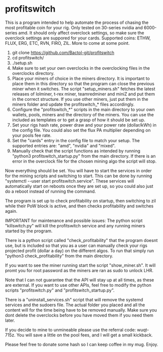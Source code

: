 # profitswitch

This is a program intended to help automate the process of chasing the most profitable coin for your rig. Only tested on 30-series nvidia and 6000-series amd. It should only affect overclock settings, so make sure the overclock settings are suppored for your cards.
Supported coins: ETHW, FLUX, ERG, ETC, RVN, FIRO, ZIL. More to come at some point.
1. git clone https://github.com/Bactol-git/profitswitch
2. cd profitswitch/
3. ./setup.sh
4. Make sure to set your own overclocks in the overclocking files in the overclocks directory.
5. Place your miners of choice in the miners directory. It is important to place them in this directory so that the program can close the previous miner when it switches. The script "setup_miners.sh" fetches the latest releases of lolminer, t-rex miner, teamredminer and miniZ and put them in the correct structure. If you use other miners, just put them in the miners folder and update the profitswitch_* files accordingly.
6. Configure the "profitswitch_*" scripts in the main directory to your own wallets, pools, miners and the directory of the miners. You can use the included as templates or to get a grasp of how it should be set up.
7. Set your rigs hash rate, power draw and your power rate (dollar/kWh) in the config file. You could also set the flux PA multiplier depending on your pools fee rate.
8. Set the "cards" entry in the config file to match your setup. The supported entries are: "amd", "nvidia" and "mixed". 
9. Manually check that the script functions as intended by running "python3 profitswitch_startup.py" from the main directory. If there is an error in the overclock file for the chosen mining algo the script will stop.

Now everything should be set. You will have to start the services in order for the mining scripts and switching to start. This can be done by running "systemctl --user start profitswitch.service".
These services will automatically start on reboots once they are set up, so you could also just do a reboot instead of running the command.

The program is set up to check profitability on startup, then switching to zil while their PoW block is active, and then checks profitability and switches again.

IMPORTANT for maintenance and possible issues: The python script "killswitch.py" will kill the profitswitch service and any running miners started by the program.

There is a python script called "check_profitability" that the program doesnt use, but is included so that you as a user can manually check your rigs projected profit (dollar a day) on the different algos. To run that simply run "python3 check_profitability" from the main directory.

If you want to see the miner running start the script "show_miner.sh". It will promt you for root password as the miners are ran as sudo to unlock LHR.

Note that I can not guarantee that the API will stay up at all times, as these are external. If you want to use other APIs, feel free to modify the python scripts "profitswitch.py" and "profitswitch_startup.py".

There is a "uninstall_services.sh" script that will remove the systemd services and the sudoers file. The actual folder you placed and all the content will for the time being have to be removed manually. Make sure you dont delete the overclocks before you have moved them if you need them later.

If you decide to mine to unmineable please use the referral code: wuqt-715z. You will save a little on the pool fees, and I will get a small kickback.

Please feel free to donate some hash so I can keep coffee in my mug. Enjoy.
